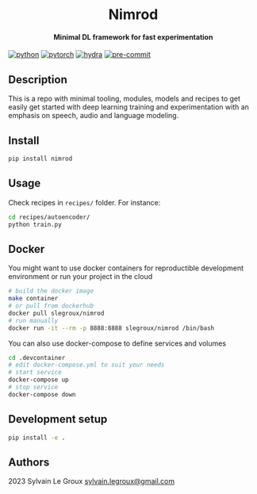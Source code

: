 
<!-- WARNING: THIS FILE WAS AUTOGENERATED! DO NOT EDIT! -->
<center>
<h1>
Nimrod
</h1>
<h4>
Minimal DL framework for fast experimentation
</h4>
</center>

[![python](https://img.shields.io/badge/-Python_3.7_%7C_3.8_%7C_3.9_%7C_3.10-blue?logo=python&logoColor=white)](https://github.com/pre-commit/pre-commit)
[![pytorch](https://img.shields.io/badge/PyTorch_1.10+-ee4c2c?logo=pytorch&logoColor=white)](https://pytorch.org/get-started/locally/)
[![hydra](https://img.shields.io/badge/Config-Hydra_1.3-89b8cd)](https://hydra.cc/)
[![pre-commit](https://img.shields.io/badge/Pre--commit-enabled-brightgreen?logo=pre-commit&logoColor=white.png)](https://github.com/pre-commit/pre-commit)

## Description

This is a repo with minimal tooling, modules, models and recipes to get
easily get started with deep learning training and experimentation with
an emphasis on speech, audio and language modeling.

## Install

``` sh
pip install nimrod
```

## Usage

Check recipes in `recipes/` folder. For instance:

``` bash
cd recipes/autoencoder/
python train.py
```
## Docker
You might want to use docker containers for reproductible development environment or run your project in the cloud

```bash
# build the docker image
make container
# or pull from dockerhub
docker pull slegroux/nimrod
# run manually
docker run -it --rm -p 8888:8888 slegroux/nimrod /bin/bash
```
You can also use docker-compose to define services and volumes
```bash
cd .devcontainer
# edit docker-compose.yml to suit your needs
# start service
docker-compose up
# stop service
docker-compose down
```

## Development setup
```bash
pip install -e .
```
## Authors

2023 Sylvain Le Groux <sylvain.legroux@gmail.com>
